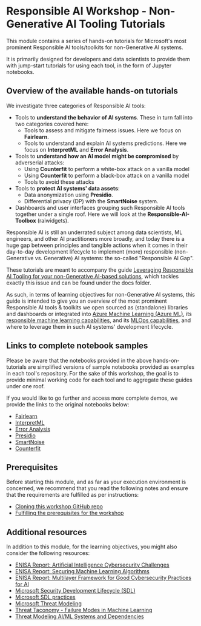 # Responsible AI Workshop - Non-Generative AI Tooling Tutorials

This module contains a series of hands-on tutorials for Microsoft's most prominent Responsible AI tools/toolkits for non-Generative AI systems.

It is primarily designed for developers and data scientists to provide them with jump-start tutorials for using each tool, in the form of Jupyter notebooks. 

## Overview of the available hands-on tutorials

We investigate three categories of Responsible AI tools:

* Tools to **understand the behavior of AI systems**. These in turn fall into two categories covered here:
    - Tools to assess and mitigate fairness issues. Here we focus on **Fairlearn**.
    - Tools to understand and explain AI systems predictions. Here we focus on **InterpretML** and **Error Analysis**.
* Tools to **understand how an AI model might be compromised** by adverserial attacks:
    - Using **Counterfit** to perform a white-box attack on a vanilla model
    - Using **Counterfit** to perform a black-box attack on a vanilla model
    - Tools to avoid these attacks
* Tools to **protect AI systems' data assets**: 
    - Data anonymization using **Presidio**.
    - Differential privacy (DP) with the **SmartNoise** system.
* Dashboards and user interfaces grouping such Responsible AI tools together under a single roof. Here we will look at the **Responsible-AI-Toolbox** (raiwidgets).

Responsible AI is still an underrated subject among data scientists, ML engineers, and other AI practitioners more broadly, and today there is a huge gap between principles and tangible actions when it comes in their day-to-day development lifecycle to implement (more) responsible (non-Generative vs. Generative) AI systems: the so-called "Responsible AI Gap".

These tutorials are meant to accompany the guide [Leveraging Responsible AI Tooling for your non-Generative AI-based solutions](https://github.com/microsoft/responsible-ai-workshop/blob/main/nongen-ai-tooling-tutorials/docs/leveraging-responsible-ai-tooling.docx), which tackles exactly this issue and can be found under the docs folder.

As such, in terms of learning objectives for non-Generative AI systems, this guide is intended to give you an overview of the most prominent Responsible AI tools & toolkits we open sourced as (standalone) libraries and dashboards or integrated into [Azure Machine Learning (Azure ML)](https://azure.microsoft.com/en-us/services/machine-learning/), its [responsible machine learning capabilities](https://azure.microsoft.com/en-us/services/machine-learning/responsibleml/), and its [MLOps capabilities](https://azure.microsoft.com/en-us/services/machine-learning/), and where to leverage them in such AI systems' development lifecycle. 

## Links to complete notebook samples 

Please be aware that the notebooks provided in the above hands-on-tutorials are simplified versions of sample notebooks provided as examples in each tool's repository. For the sake of this workshop, the goal is to provide minimal working code for each tool and to aggregate these guides under one roof.
 
If you would like to go further and access more complete demos, we provide the links to the original notebooks below:

* [Fairlearn](https://github.com/fairlearn/fairlearn/blob/main/notebooks/Binary%20Classification%20with%20the%20UCI%20Credit-card%20Default%20Dataset.ipynb)
* [InterpretML](https://github.com/interpretml/interpret-community/blob/master/notebooks/explain-binary-classification-local.ipynb)
* [Error Analysis](https://github.com/microsoft/responsible-ai-widgets/blob/main/notebooks/erroranalysis-dashboard-multiclass.ipynb)
* [Presidio](https://github.com/microsoft/presidio/blob/main/docs/samples/python/presidio_notebook.ipynb)
* [SmartNoise](https://github.com/opendp/smartnoise-samples/blob/master/whitepaper-demos/2-reidentification-attack.ipynb) 
* [Counterfit](https://github.com/Azure/counterfit)

## Prerequisites

Before starting this module, and as far as your execution environment is concerned, we recommend that you read the following notes and ensure that the requirements are fulfilled as per instructions:
* [Cloning this workshop GitHub repo](https://github.com/microsoft/responsible-ai-workshop/blob/main/perequisites/cloning-the-repo.md)
* [Fulfilling the prerequisites for the workshop](https://github.com/microsoft/responsible-ai-workshop/blob/main/perequisites/fulfilling-prerequisites.md)

## Additional resources

In addition to this module, for the learning objectives, you might also consider the following resources:
* [ENISA Report: Artificial Intelligence Cybersecurity Challenges](https://www.enisa.europa.eu/publications/artificial-intelligence-cybersecurity-challenges)
* [ENISA Report: Securing Machine Learning Algorithms](https://www.enisa.europa.eu/publications/securing-machine-learning-algorithms)
* [ENISA Report: Multilayer Framework for Good Cybersecurity Practices for AI](https://www.enisa.europa.eu/publications/multilayer-framework-for-good-cybersecurity-practices-for-ai)   
* [Microsoft Security Development Lifecycle (SDL)](https://www.microsoft.com/en-us/securityengineering/sdl)
* [Microsoft SDL practices](https://www.microsoft.com/en-us/securityengineering/sdl/practices)
* [Microsoft Threat Modeling](https://www.microsoft.com/en-us/securityengineering/sdl/threatmodeling)
* [Threat Taconomy - Failure Modes in Machine Learning](https://learn.microsoft.com/en-us/security/engineering/failure-modes-in-machine-learning)
* [Threat Modeling AI/ML Systems and Dependencies](https://learn.microsoft.com/en-us/security/engineering/threat-modeling-aiml)
